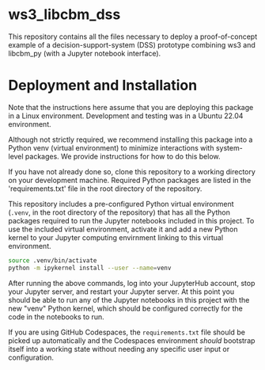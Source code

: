 # ws3_libcbm_dss

This repository contains all the files necessary to deploy a proof-of-concept example of a decision-support-system (DSS) prototype combining ws3 and libcbm_py (with a Jupyter notebook interface).

# Deployment and Installation

Note that the instructions here assume that you are deploying this package in a Linux environment. Development and testing was in a Ubuntu 22.04 environment.

Although not strictly required, we recommend installing this package into a Python venv (virtual environment) to minimize interactions with system-level packages. We provide instructions for how to do this below.

If you have not already done so, clone this repository to a working directory on your development machine. 
Required Python packages are listed in the 'requirements.txt' file in the root directory of the repository.

This repository includes a pre-configured Python virtual environment (`.venv`, in the root directory of the repository) that has all the Python packages required to run the Jupyter notebooks included in this project.
To use the included virtual environment, activate it and add a new Python kernel to your Jupyter computing envirnment linking to this virtual environment.

```bash
source .venv/bin/activate
python -m ipykernel install --user --name=venv
```

After running the above commands, log into your JupyterHub account, stop your Jupyter server, and restart your Jupyter server. 
At this point you should be able to run any of the Jupyter notebooks in this project with the new "venv" Python kernel, which should be configured correctly for the code in the notebooks to run. 

If you are using GitHub Codespaces, the `requirements.txt` file should be picked up automatically and the Codespaces environment _should_ bootstrap itself into a working state without needing any specific user input or configuration.

